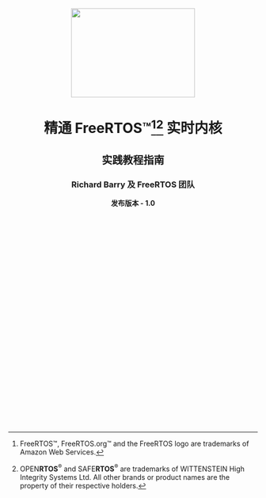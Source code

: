 <div align="center">

</br>
</br>

<img src="./media/freeRTOS.png" alt="" height="180" width="250"/>


# 精通 FreeRTOS™[^1][^2] 实时内核

## 实践教程指南 ##

### Richard Barry 及 FreeRTOS 团队 ###

**发布版本 - 1.0**


</br>
</br>

</div>


</br>
</br>
</br>
</br>
</br>
</br>
</br>
</br>
</br>
</br>
</br>
</br>
</br>
</br>
</br>
</br>
</br>
</br>
</br>
</br>
</br>
</br>
</br>



<div align = "left">
  
[^1]: FreeRTOS™, FreeRTOS.org™ and the FreeRTOS logo are trademarks of Amazon Web Services.
[^2]: OPEN**RTOS**<sup>®</sup> and SAFE**RTOS**<sup>®</sup> are trademarks of WITTENSTEIN High Integrity Systems Ltd. All other brands or product names are the property of their respective holders.

</div>
